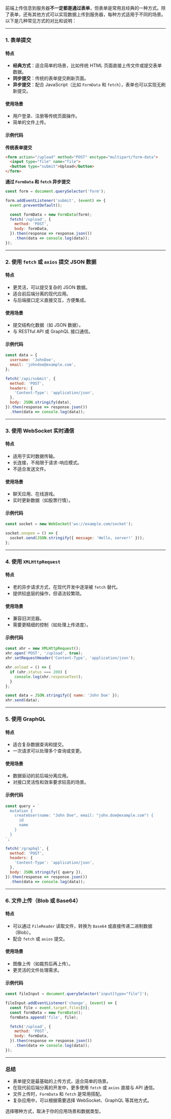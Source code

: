 前端上传信息到服务器**不一定都是通过表单**，但表单是常用且经典的一种方式。除了表单，还有其他方式可以实现数据上传到服务器，每种方式适用于不同的场景。以下是几种常见方式的对比和说明：

---

### **1. 表单提交**

#### **特点**
- **经典方式**：适合简单的场景，比如传统 HTML 页面直接上传文件或提交表单数据。
- **同步提交**：传统的表单提交刷新页面。
- **异步提交**：配合 JavaScript（比如 `FormData` 和 `fetch`），表单也可以实现无刷新提交。

#### **使用场景**
- 用户登录、注册等传统页面操作。
- 简单的文件上传。

#### **示例代码**

**传统表单提交**
```html
<form action="/upload" method="POST" enctype="multipart/form-data">
  <input type="file" name="file">
  <button type="submit">Upload</button>
</form>
```

**通过 `FormData` 和 `fetch` 异步提交**
```javascript
const form = document.querySelector('form');

form.addEventListener('submit', (event) => {
  event.preventDefault();

  const formData = new FormData(form);
  fetch('/upload', {
    method: 'POST',
    body: formData,
  }).then(response => response.json())
    .then(data => console.log(data));
});
```

---

### **2. 使用 `fetch` 或 `axios` 提交 JSON 数据**

#### **特点**
- 更灵活，可以提交复杂的 JSON 数据。
- 适合前后端分离的现代应用。
- 与后端接口定义直接交互，方便集成。

#### **使用场景**
- 提交结构化数据（如 JSON 数据）。
- 与 RESTful API 或 GraphQL 接口通信。

#### **示例代码**
```javascript
const data = {
  username: 'JohnDoe',
  email: 'johndoe@example.com',
};

fetch('/api/submit', {
  method: 'POST',
  headers: {
    'Content-Type': 'application/json',
  },
  body: JSON.stringify(data),
}).then(response => response.json())
  .then(data => console.log(data));
```

---

### **3. 使用 WebSocket 实时通信**

#### **特点**
- 适用于实时数据传输。
- 长连接，不局限于请求-响应模式。
- 不适合发送文件。

#### **使用场景**
- 聊天应用、在线游戏。
- 实时更新数据（如股票行情）。

#### **示例代码**
```javascript
const socket = new WebSocket('ws://example.com/socket');

socket.onopen = () => {
  socket.send(JSON.stringify({ message: 'Hello, server!' }));
};
```

---

### **4. 使用 `XMLHttpRequest`**

#### **特点**
- 老的异步请求方式，在现代开发中逐渐被 `fetch` 替代。
- 提供较底层的操作，但语法较繁琐。

#### **使用场景**
- 兼容旧浏览器。
- 需要更精细的控制（如处理上传进度）。

#### **示例代码**
```javascript
const xhr = new XMLHttpRequest();
xhr.open('POST', '/upload', true);
xhr.setRequestHeader('Content-Type', 'application/json');

xhr.onload = () => {
  if (xhr.status === 200) {
    console.log(xhr.responseText);
  }
};

const data = JSON.stringify({ name: 'John Doe' });
xhr.send(data);
```

---

### **5. 使用 GraphQL**

#### **特点**
- 适合复杂数据查询和提交。
- 一次请求可以处理多个查询或变更。

#### **使用场景**
- 数据驱动的前后端分离应用。
- 对接口灵活性和效率要求较高的场景。

#### **示例代码**
```javascript
const query = `
  mutation {
    createUser(name: "John Doe", email: "john.doe@example.com") {
      id
      name
    }
  }
`;

fetch('/graphql', {
  method: 'POST',
  headers: {
    'Content-Type': 'application/json',
  },
  body: JSON.stringify({ query }),
}).then(response => response.json())
  .then(data => console.log(data));
```

---

### **6. 文件上传（Blob 或 Base64）**

#### **特点**
- 可以通过 `FileReader` 读取文件，转换为 `Base64` 或直接传递二进制数据（Blob）。
- 配合 `fetch` 或 `axios` 提交。

#### **使用场景**
- 图像上传（如裁剪后再上传）。
- 更灵活的文件处理需求。

#### **示例代码**
```javascript
const fileInput = document.querySelector('input[type="file"]');

fileInput.addEventListener('change', (event) => {
  const file = event.target.files[0];
  const formData = new FormData();
  formData.append('file', file);

  fetch('/upload', {
    method: 'POST',
    body: formData,
  }).then(response => response.json())
    .then(data => console.log(data));
});
```

---

### **总结**
- 表单提交是最基础的上传方式，适合简单的场景。
- 在现代前后端分离的开发中，更多使用 `fetch` 或 `axios` 直接与 API 通信。
- 文件上传时，`FormData` 和 `fetch` 是常用搭配。
- 复杂应用中，可以根据需要选择 WebSocket、GraphQL 等其他方式。

选择哪种方式，取决于你的应用场景和数据类型。